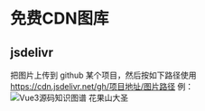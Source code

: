 # 免费CDN图库

## jsdelivr

把图片上传到 github 某个项目，然后按如下路径使用
https://cdn.jsdelivr.net/gh/项目地址/图片路径
例：![Vue3源码知识图谱 花果山大圣](https://cdn.jsdelivr.net/gh/weilaiqishi/mymarkdownpicture/vue/soundCode_vue3源码知识图谱花果山大圣.png)
